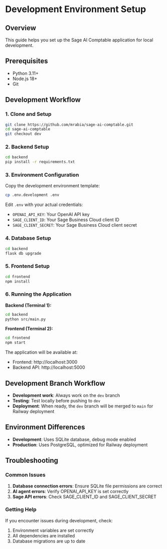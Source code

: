 # Development Environment Setup

## Overview

This guide helps you set up the Sage AI Comptable application for local development.

## Prerequisites

- Python 3.11+
- Node.js 18+
- Git

## Development Workflow

### 1. Clone and Setup

```bash
git clone https://github.com/mrabia/sage-ai-comptable.git
cd sage-ai-comptable
git checkout dev
```

### 2. Backend Setup

```bash
cd backend
pip install -r requirements.txt
```

### 3. Environment Configuration

Copy the development environment template:
```bash
cp .env.development .env
```

Edit `.env` with your actual credentials:
- `OPENAI_API_KEY`: Your OpenAI API key
- `SAGE_CLIENT_ID`: Your Sage Business Cloud client ID
- `SAGE_CLIENT_SECRET`: Your Sage Business Cloud client secret

### 4. Database Setup

```bash
cd backend
flask db upgrade
```

### 5. Frontend Setup

```bash
cd frontend
npm install
```

### 6. Running the Application

**Backend (Terminal 1):**
```bash
cd backend
python src/main.py
```

**Frontend (Terminal 2):**
```bash
cd frontend
npm start
```

The application will be available at:
- Frontend: http://localhost:3000
- Backend API: http://localhost:5000

## Development Branch Workflow

- **Development work**: Always work on the `dev` branch
- **Testing**: Test locally before pushing to `dev`
- **Deployment**: When ready, the `dev` branch will be merged to `main` for Railway deployment

## Environment Differences

- **Development**: Uses SQLite database, debug mode enabled
- **Production**: Uses PostgreSQL, optimized for Railway deployment

## Troubleshooting

### Common Issues

1. **Database connection errors**: Ensure SQLite file permissions are correct
2. **AI agent errors**: Verify OPENAI_API_KEY is set correctly
3. **Sage API errors**: Check SAGE_CLIENT_ID and SAGE_CLIENT_SECRET

### Getting Help

If you encounter issues during development, check:
1. Environment variables are set correctly
2. All dependencies are installed
3. Database migrations are up to date

